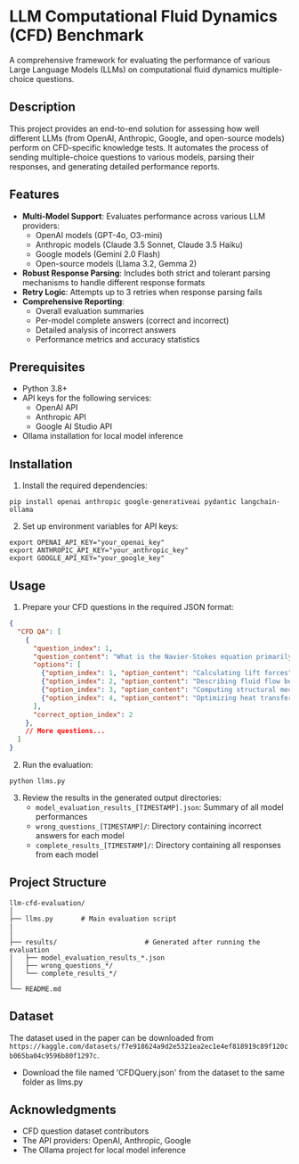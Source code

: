 # LLM Computational Fluid Dynamics (CFD) Benchmark

A comprehensive framework for evaluating the performance of various Large Language Models (LLMs) on computational fluid dynamics multiple-choice questions.

## Description

This project provides an end-to-end solution for assessing how well different LLMs (from OpenAI, Anthropic, Google, and open-source models) perform on CFD-specific knowledge tests. It automates the process of sending multiple-choice questions to various models, parsing their responses, and generating detailed performance reports.

## Features

- **Multi-Model Support**: Evaluates performance across various LLM providers:
  - OpenAI models (GPT-4o, O3-mini)
  - Anthropic models (Claude 3.5 Sonnet, Claude 3.5 Haiku)
  - Google models (Gemini 2.0 Flash)
  - Open-source models (Llama 3.2, Gemma 2)
- **Robust Response Parsing**: Includes both strict and tolerant parsing mechanisms to handle different response formats
- **Retry Logic**: Attempts up to 3 retries when response parsing fails
- **Comprehensive Reporting**:
  - Overall evaluation summaries
  - Per-model complete answers (correct and incorrect)
  - Detailed analysis of incorrect answers
  - Performance metrics and accuracy statistics

## Prerequisites

- Python 3.8+
- API keys for the following services:
  - OpenAI API
  - Anthropic API
  - Google AI Studio API
- Ollama installation for local model inference

## Installation

1. Install the required dependencies:
```
pip install openai anthropic google-generativeai pydantic langchain-ollama
```

2. Set up environment variables for API keys:
```
export OPENAI_API_KEY="your_openai_key"
export ANTHROPIC_API_KEY="your_anthropic_key"
export GOOGLE_API_KEY="your_google_key"
```

## Usage

1. Prepare your CFD questions in the required JSON format:

```json
{
  "CFD QA": [
    {
      "question_index": 1,
      "question_content": "What is the Navier-Stokes equation primarily used for?",
      "options": [
        {"option_index": 1, "option_content": "Calculating lift forces"},
        {"option_index": 2, "option_content": "Describing fluid flow behavior"},
        {"option_index": 3, "option_content": "Computing structural mechanics"},
        {"option_index": 4, "option_content": "Optimizing heat transfer"}
      ],
      "correct_option_index": 2
    },
    // More questions...
  ]
}
```

2. Run the evaluation:

```
python llms.py
```

3. Review the results in the generated output directories:
   - `model_evaluation_results_[TIMESTAMP].json`: Summary of all model performances
   - `wrong_questions_[TIMESTAMP]/`: Directory containing incorrect answers for each model
   - `complete_results_[TIMESTAMP]/`: Directory containing all responses from each model

## Project Structure

```
llm-cfd-evaluation/
│
├── llms.py       # Main evaluation script
|
│
├── results/                      # Generated after running the evaluation
│   ├── model_evaluation_results_*.json
│   ├── wrong_questions_*/
│   └── complete_results_*/
│
└── README.md
```

## Dataset
The dataset used in the paper can be downloaded from `https://kaggle.com/datasets/f7e918624a9d2e5321ea2ec1e4ef818919c89f120cb065ba04c9596b80f1297c`.
- Download the file named 'CFDQuery.json' from the dataset to the same folder as llms.py

## Acknowledgments

- CFD question dataset contributors
- The API providers: OpenAI, Anthropic, Google
- The Ollama project for local model inference
